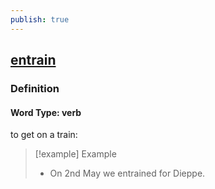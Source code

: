 ```yaml
---
publish: true
---
```


## [entrain](https://dictionary.cambridge.org/dictionary/english/entrain)

### Definition
#### Word Type: verb
to get on a train:

>[!example] Example
> - On 2nd May we entrained for Dieppe.
